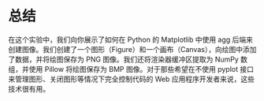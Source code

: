 # 总结

在这个实验中，我们向你展示了如何在 Python 的 Matplotlib 中使用 agg 后端来创建图像。我们创建了一个图形（Figure）和一个画布（Canvas），向绘图中添加了数据，并将绘图保存为 PNG 图像。我们还将渲染器缓冲区提取为 NumPy 数组，并使用 Pillow 将绘图保存为 BMP 图像。对于那些希望在不使用 pyplot 接口来管理图形、关闭图形等情况下完全控制代码的 Web 应用程序开发者来说，这些技术很有用。
